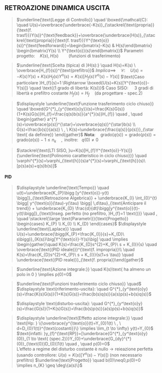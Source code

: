 ## RETROAZIONE DINAMICA USCITA

> $\underline{\text{Legge di Controllo}} \quad \boxed{\mathcal{C}: \quad U(s)=\overbrace{\underbrace{-K(s)}_{\stackrel{\text{propria}}{\text{f. trasf}}}Y(s)}^{\text{feedback}}+\overbrace{\underbrace{H(s)}_{\stackrel{\text{propria}}{\text{f. trasf}}}Y^{\text{o}}(s)}^{\text{feedforward}}=\begin{bmatrix}-K(s) & H(s)\end{bmatrix} \begin{bmatrix}Y(s) \\ Y^{\text{o}}(s)\end{bmatrix}}$
> 	$\text{Parametri progetto:} \quad K(s), H(s)   \quad \quad \text{(funzioni di trasferimento)}$

> $\underline{\text{Scelta (tipica) di }H(s):} \quad H(s)=K(s) \ \overbrace{H_{f}(s)}^{\text{prefiltro}}$
> 	$Implica \implies \quad \mathcal{C}: \quad U(s)= -K(s)Y(s)+K(s)H_{f}(s)Y^{\text{o}}(s) = K(s)[H_{f}(s)Y^{\text{o}}(s)-Y(s)]$ 
> 		$\text{Caso particolare }H_{f}(s)=1 \Rightarrow \boxed{U(s)=K(s)[Y^{\text{o}}-Y(s)]} \quad \text{(1 grado di libertà: K(s))}$ 
> 		$\text{Caso SISO: }\quad \text{3 gradi di libertà e prefiltro costante } H_f (s)=H_{f} \quad \text{(da progettare - spec.2)}$

> $\displaystyle \underline{\text{Funzione trasferimento ciclo chiuso}} \quad \boxed{G^{*}_{y^{\text{o}y}}(s)=\frac{K(s)G(s)}{1+K(s)G(s)}H_{f}=\frac{q(s)b(s)}{a^{*}(s)}H_{f}}  \quad , \quad \begin{gather} a^{*}(s)=\overbrace{p(s)}^{\star}+\overbrace{q(s)}^{\star}b(s) \\ G(s)=\frac{b(s)}{a(s)} \ , \ K(s)=\underbrace{\frac{q(s)}{p(s)}}_{\star \text{ da definire}}  \end{gather}$
> 	$\textbf{Nota}: \quad \text{grado}(q(s))=\text{grado}(p(s))=\text{grado}(a(s))-1 \leq n_{k}  \quad , \text{ inoltre: }\ \ q(0)\neq0$

> $\stackrel{\text{LTI SISO, }u=K(s)[H_{f}Y^{\text{o}}-Y(s)]}{\underline{\text{Polinomio caratteristico in ciclo chiuso}}} \quad \varphi^{*}(s)=\varphi_{\text{h}}(s)a^{*}(s)=\varphi_{\text{h}}(s)\ [p(s)a(s)+q(s)b(s)]$

#### PID
> $\displaystyle \underline{\text{Tempo}} \quad u(t)=\underbrace{K_{P}\bigg [y^{\text{o}}-y(t) \bigg]}_{\text{Retroazione Algebrica}} + \underbrace{K_{I} \int_{0}^{t} \bigg[ y^{\text{o}}(\tau)-y(\tau) \bigg] \,d\tau}_{\text{Anticipare il trend}} + \underbrace{K_{D} \frac{d}{dt}\bigg[y^{\text{o}}(t)-y(t)\bigg]}_{\text{Inseg. perfetto (no prefiltro, }H_{f}=1 \text{)}}  \quad , \quad \stackrel{\large \text{Parametri}}{\text{Progetto}} \begin{cases} K_{P} \\ K_{I} \\ K_{D} \end{cases}$
> $\displaystyle \underline{\text{Laplace}} \quad U(s)=\underbrace{\bigg(K_{P}+\frac{K_{I}}{s}+K_{D}\ s\bigg)}_{K(s)}\big[Y^{\text{o}}-Y(s)\big]  \quad \implies \begin{gather}\quad K(s)=\frac{K_{D}s^{2}+K_{P}\ s + K_{I}}{s} \quad \overbrace{\text{(PID ideale)}}^{\text{f. impropria}}\\ \quad K(s)=\frac{K_{D}s^{2}+K_{P}\ s + K_{I}}{s(1+s \tau)} \quad \underbrace{\text{(PID reale)}}_{\text{f. propria}}\end{gather}$

> $\underline{\text{Azione integrale:}} \quad K(s)\text{ ha almeno un polo in 0 } \implies p(0)=0$


>$\underline{\text{Funzioni trasferimento ciclo chiuso}} \quad$
>	$\displaystyle \text{riferimento-uscita}: \quad G^{*}_{y^\text{o}y}(s)=\frac{K(s)G(s)}{1+K(s)G(s)}=\frac{b(s)q(s)}{a(s)p(s)+b(s)q(s)}$
>	
>	$\displaystyle \text{disturbo-uscita}: \quad G^{*}_{y^\text{o}y}(s)=\frac{G(s)}{1+K(s)G(s)}=\frac{b(s)p(s)}{a(s)p(s)+b(s)q(s)}$


>$\displaystyle \underline{\text{Effetto azione integrale:}} \quad \text{Hp: } \{\overbrace{y^{\text{o}}(t)=Y_{0}1(t) \ , \ d=D_{0}1(t)}^{\text{costanti}}\} \implies \lim_{t \to \infty} y(t)=Y_{0}$ 
>	$\text{infatti: }y_{f}^{\text{RP}}=[\underbrace{G^{*}_{y^\text{o}y}(0)}_{1 \to \text{ (spec.2)}}Y_{0}+\underbrace{G_{dy}^{*}(0)}_{\text{0}}D_{0}]1(t)  \quad , \quad p(0)=0$	
>	$\text{L'effeto a regime del disturbo costante è nullo} \to \text{reieazione perfetta }$
>	$\text{(usando controllore: }U(s)=K(s)[Y^{\text{o}}(s)-Y(s)])$
>	$\text{(non necessario prefiltro)}$
>	$\underline{\text{Progetto}} \quad b(0)\neq0,p(0)=0 \implies n_{K} \geq \deg\{a(s)\}$


